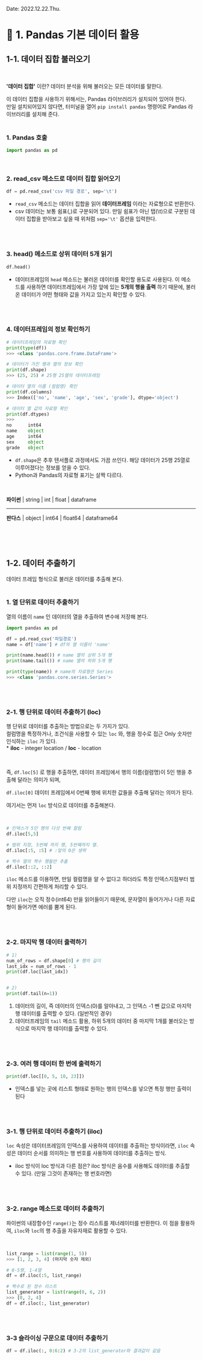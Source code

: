 
Date: 2022.12.22.Thu.

# :memo: 1. Pandas 기본 데이터 활용
## 1-1. 데이터 집합 불러오기

<br/>

**'데이터 집합'** 이란? 데이터 분석을 위해 불러오는 모든 데이터를 말한다.<br/>

이 데이터 집합을 사용하기 위해서는, Pandas 라이브러리가 설치되어 있어야 한다. <br/> 만일 설치되어있지 않다면, 터미널을 열어 `pip install pandas` 명령어로 Pandas 라이브러리를 설치해 준다. <br/><br/>

### 1. Pandas 호출

```python
import pandas as pd
```

<br/>

### 2. read_csv 메소드로 데이터 집합 읽어오기
```python
df = pd.read_csv('csv 파일 경로', sep='\t')
```

* `read_csv` 메소드는 데이터 집합을 읽어 **데이터프레임** 이라는 자료형으로 반환한다.
* csv 데이터는 보통 쉼표(,)로 구분되어 있다. 만일 쉼표가 아닌 탭(\t)으로 구분된 데이터 집합을 받아보고 싶을 때 위처럼 `sep='\t'` 옵션을 입력한다.

<br/><br/>

### 3. head() 메소드로 상위 데이터 5개 읽기
```python
df.head()
```

* 데이터프레임의 `head` 메소드는 불러온 데이터를 확인할 용도로 사용된다. 이 메소드를 사용하면 데이터프레임에서 가장 앞에 있는 **5개의 행을 출력** 하기 때문에, 불러온 데이터가 어떤 형태와 값을 가지고 있는지 확인할 수 있다.


<br/><br/>

### 4. 데이터프레임의 정보 확인하기
```python
# 데이터프레임의 자료형 확인
print(type(df))
>>> <class 'pandas.core.frame.DataFrame'>

# 데이터가 가진 행과 열의 정보 확인
print(df.shape)
>>> (25, 25) # 25행 25열의 데이터프레임

# 데이터 열의 이름 (컬럼명) 확인
print(df.columns)
>>> Index(['no', 'name', 'age', 'sex', 'grade'], dtype='object')

# 데이터 열 값의 자료형 확인
print(df.dtypes)
>>> 
no      int64
name    object
age     int64
sex     object
grade   object 
```

* `df.shape`은 추후 텐서플로 과정에서도 가끔 쓰인다. 해당 데이터가 25행 25열로 이루어졌다는 정보를 얻을 수 있다.
* Python과 Pandas의 자료형 표기는 살짝 다르다.

<br/>

**파이썬** | string | int | float | dataframe

--- 
**판다스** | object | int64 | float64 | dataframe64


<br/><br/><br/>

## 1-2. 데이터 추출하기
데이터 프레임 형식으로 불러온 데이터를 추출해 본다. <br/><br/>

### 1. 열 단위로 데이터 추출하기
열의 이름이 `name` 인 데이터의 열을 추출하여 변수에 저장해 본다.

```python
import pandas as pd

df = pd.read_csv('파일경로')
name = df['name'] # df의 열 이름이 'name'

print(name.head()) # name 열의 상위 5개 행
print(name.tail()) # name 열의 하위 5개 행

print(type(name)) # name의 자료형은 Series
>>> <class 'pandas.core.series.Series'>
```

<br/><br/>

### 2-1. 행 단위로 데이터 추출하기 (loc)
행 단위로 데이터를 추출하는 방법으로는 두 가지가 있다.<br/>
컬럼명을 특정하거나, 조건식을 사용할 수 있는 `loc` 와, 행을 정수로 접근 Only 숫자만 인식하는 `iloc` 가 있다. <br/> * **iloc** - integer location / **loc** - location

<br/>

즉, `df.loc[5]` 로 행을 추출하면, 데이터 프레임에서 행의 이름(컬렴명)이 5인 행을 추출해 달라는 의미가 되며, <br/>

`df.iloc[0]` 데이터 프레임에서 0번째 행에 위치한 값들을  추출해 달라는 의미가 된다.

여기서는 먼저 `loc` 방식으로 데이터를 추출해본다.

<br/>

```python
# 인덱스가 5인 행의 다섯 번째 컬럼
df.iloc[5,5]

# 범위 지정, 5번째 까지 행, 5번째까지 열.
df.iloc[:5, :5] # :앞의 0은 생략

# 짝수 열의 짝수 행들만 추출
df.iloc[::2, ::2]
```

`iloc` 메소드를 이용하면, 만일 컬럼명을 알 수 없다고 하더라도 특정 인덱스지점부터 범위 지정까지 간편하게 처리할 수 있다. <br/>

다만 `iloc`는 오직 정수(int64) 만을 읽어들이기 때문에, 문자열이 들어가거나 다른 자료형이 들어가면 에러를 뿜게 된다.

<br/><br/>

### 2-2. 마지막 행 데이터 출력하기
```python
# 1) 
num_of_rows = df.shape[0] # 행의 길이
last_idx = num_of_rows - 1
print(df.loc[last_idx])


# 2)
print(df.tail(n=1))
```
1) 데이터의 길이, 즉 데이터의 인덱스(0)를 알아내고, 그 인덱스 -1 뺀 값으로 마지막 행 데이터를 출력할 수 있다. (일반적인 경우)
2) 데이터프레임의 `tail` 메소드 활용, 하위 5개의 데이터 중 마지막 1개를 불러오는 방식으로 마지막 행 데이터를 출력할 수 있다.

<br/><br/>

### 2-3. 여러 행 데이터 한 번에 출력하기
```python
print(df.loc[[0, 5, 10, 23]])
```
* 인덱스를 넣는 곳에 리스트 형태로 원하는 행의 인덱스를 넣으면 특정 행만 출력이 된다


<br/><br/>

### 3-1. 행 단위로 데이터 추출하기 (iloc)
`loc` 속성은 데이터프레임의 인덱스를 사용하여 데이터를 추출하는 방식이라면, `iloc` 속성은 데이터 순서를 의미하는 행 번호를 사용하여 데이터를 추출하는 방식.

* iloc 방식이 loc 방식과 다른 점은? iloc 방식은 음수를 사용해도 데이터를 추출할 수 있다. (만일 그것이 존재하는 행 번호라면)

<br/><br/>

### 3-2. range 메소드로 데이터 추출하기
파이썬의 내장함수인 `range()`는 정수 리스트를 제너레이터를 반환한다. 이 점을 활용하여, `iloc`와 `loc`의 행 추출을 자유자재로 활용할 수 있다.

<br/>

```python
list_range = list(range(1, 5))
>>> [1, 2, 3, 4] (마지막 숫자 제외)

# 0-5행, 1-4열
df = df.iloc(:5, list_range)

# 짝수로 된 정수 리스트
list_generator = list(range(0, 6, 2))
>>> [0, 2, 4]
df = df.iloc(:, list_generator)
```

<br/><br/>

### 3-3 슬라이싱 구문으로 데이터 추출하기
```python
df = df.iloc(:, 0:6:2) # 3-2의 list_generator와 결과값이 같음
```
